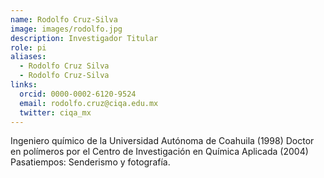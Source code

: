 ```yaml
---
name: Rodolfo Cruz-Silva
image: images/rodolfo.jpg
description: Investigador Titular
role: pi
aliases:
  - Rodolfo Cruz Silva
  - Rodolfo Cruz-Silva
links:
  orcid: 0000-0002-6120-9524
  email: rodolfo.cruz@ciqa.edu.mx
  twitter: ciqa_mx
---
```


Ingeniero químico de la Universidad Autónoma de Coahuila (1998)
Doctor en polímeros por el Centro de Investigación en Química Aplicada (2004)
Pasatiempos: Senderismo y fotografía.
